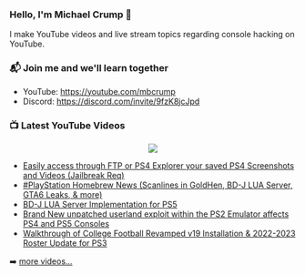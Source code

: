### Hello, I'm Michael Crump 👋

I make YouTube videos and live stream topics regarding console hacking on YouTube. 

### 📬 Join me and we'll learn together

- YouTube: https://youtube.com/mbcrump
- Discord: https://discord.com/invite/9fzK8jcJpd

### 📺 Latest YouTube Videos

<div align="center">

[<img src="https://img.shields.io/badge/-Subscribe-red?style=for-the-badge&logo=youtube&logoColor=white"/>](https://www.youtube.com/c/mbcrump?sub_confirmation=1)

</div>

<!-- YOUTUBE:START -->
- [Easily access through FTP or PS4 Explorer your saved PS4 Screenshots and Videos &lpar;Jailbreak Req&rpar;](https://www.youtube.com/watch?v=_4cjy-h2pb8)
- [#PlayStation Homebrew News &lpar;Scanlines in GoldHen, BD-J LUA Server, GTA6 Leaks, &amp; more&rpar;](https://www.youtube.com/watch?v=MaqhTFxHdiE)
- [BD-J LUA Server Implementation for PS5](https://www.youtube.com/watch?v=s3HLmgE5uKA)
- [Brand New unpatched userland exploit within the PS2 Emulator affects PS4 and PS5 Consoles](https://www.youtube.com/watch?v=q38C26OREdk)
- [Walkthrough of College Football Revamped v19 Installation &amp; 2022-2023 Roster Update for PS3](https://www.youtube.com/watch?v=z2bsIa_UFEg)
<!-- YOUTUBE:END -->

➡️ [more videos...](https://youtube.com/mbcrump)

